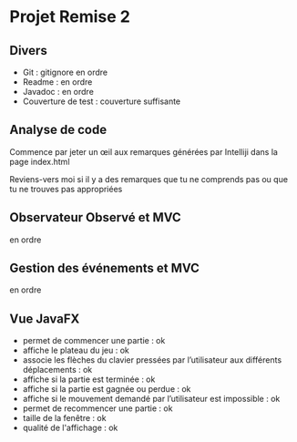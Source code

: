 # Projet Remise 2

## Divers

- Git : gitignore en ordre
- Readme : en ordre
- Javadoc : en ordre
- Couverture de test : couverture suffisante

## Analyse de code

Commence par jeter un œil aux remarques générées par Intelliji dans la page index.html

Reviens-vers moi si il y a des remarques que tu ne comprends pas ou que tu ne trouves pas appropriées

## Observateur Observé et MVC

en ordre

## Gestion des événements et MVC

en ordre

## Vue JavaFX

- permet de commencer une partie : ok
- affiche le plateau du jeu : ok
- associe les flèches du clavier pressées par l’utilisateur aux différents déplacements : ok
- affiche si la partie est terminée : ok
- affiche si la partie est gagnée ou perdue : ok
- affiche si le mouvement demandé par l’utilisateur est impossible : ok
- permet de recommencer une partie : ok
- taille de la fenêtre : ok
- qualité de l'affichage : ok







